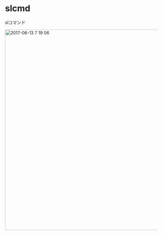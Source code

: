 # slcmd
slコマンド

<img width="662" alt="2017-06-13 7 19 06" src="https://user-images.githubusercontent.com/416977/27057786-a15ceb98-5008-11e7-9d7d-b7cc996fb8bc.png">
